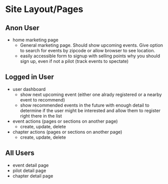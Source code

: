 # Site Layout/Pages

## Anon User

- home marketing page
  - General marketing page. Should show upcoming events. Give option to search for events by zipcode or allow browser to see location.
  - easily accessible form to signup with selling points why you should sign up, even if not a pilot (track events to spectate)

## Logged in User

- user dashboard
  - show next upcoming event (either one alrady registered or a nearby event to recommend)
  - show recommended events in the future with enough detail to determine if the user might be interested and allow them to register right there in the list
- event actions (pages or sections on another page)
  - create, update, delete
- chapter actions (pages or sections on another page)
  - create, update, delete

## All Users

- event detail page
- pilot detail page
- chapter detail page
